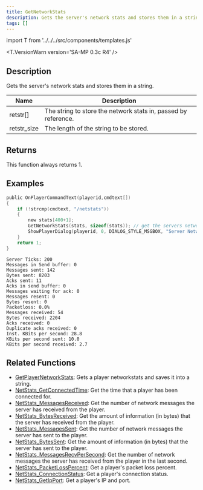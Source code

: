 ```yaml
---
title: GetNetworkStats
description: Gets the server's network stats and stores them in a string.
tags: []
---
```


import T from '../../../src/components/templates.js'

<T.VersionWarn version='SA-MP 0.3c R4' />

## Description

Gets the server's network stats and stores them in a string.

| Name        | Description                                                    |
| ----------- | -------------------------------------------------------------- |
| retstr[]    | The string to store the network stats in, passed by reference. |
| retstr_size | The length of the string to be stored.                         |

## Returns

This function always returns 1.

## Examples

```c
public OnPlayerCommandText(playerid,cmdtext[])
{
    if (!strcmp(cmdtext, "/netstats"))
    {
        new stats[400+1];
        GetNetworkStats(stats, sizeof(stats)); // get the servers networkstats
        ShowPlayerDialog(playerid, 0, DIALOG_STYLE_MSGBOX, "Server Network Stats", stats, "Close", "");
    }
    return 1;
}
```

```
Server Ticks: 200
Messages in Send buffer: 0
Messages sent: 142
Bytes sent: 8203
Acks sent: 11
Acks in send buffer: 0
Messages waiting for ack: 0
Messages resent: 0
Bytes resent: 0
Packetloss: 0.0%
Messages received: 54
Bytes received: 2204
Acks received: 0
Duplicate acks received: 0
Inst. KBits per second: 28.8
KBits per second sent: 10.0
KBits per second received: 2.7
```

## Related Functions

- [GetPlayerNetworkStats](GetPlayerNetworkStats): Gets a player networkstats and saves it into a string.
- [NetStats_GetConnectedTime](NetStats_GetConnectedTime): Get the time that a player has been connected for.
- [NetStats_MessagesReceived](NetStats_MessagesReceived): Get the number of network messages the server has received from the player.
- [NetStats_BytesReceived](NetStats_BytesReceived): Get the amount of information (in bytes) that the server has received from the player.
- [NetStats_MessagesSent](NetStats_MessagesSent): Get the number of network messages the server has sent to the player.
- [NetStats_BytesSent](NetStats_BytesSent): Get the amount of information (in bytes) that the server has sent to the player.
- [NetStats_MessagesRecvPerSecond](NetStats_MessagesRecvPerSecond): Get the number of network messages the server has received from the player in the last second.
- [NetStats_PacketLossPercent](NetStats_PacketLossPercent): Get a player's packet loss percent.
- [NetStats_ConnectionStatus](NetStats_ConnectionStatus): Get a player's connection status.
- [NetStats_GetIpPort](NetStats_GetIpPort): Get a player's IP and port.
